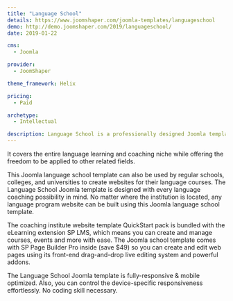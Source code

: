 ```yaml
---
title: "Language School"
details: https://www.joomshaper.com/joomla-templates/languageschool
demo: http://demo.joomshaper.com/2019/languageschool/
date: 2019-01-22

cms: 
  - Joomla

provider:
  - JoomShaper

theme_framework: Helix

pricing:
  - Paid

archetype:
  - Intellectual

description: Language School is a professionally designed Joomla template for language schools, clubs, coachings, and other relevant institutions.
---
```


It covers the entire language learning and coaching niche while offering the freedom to be applied to other related fields.

This Joomla language school template can also be used by regular schools, colleges, and universities to create websites for their language courses. The Language School Joomla template is designed with every language coaching possibility in mind. No matter where the institution is located, any language program website can be built using this Joomla language school template.

The coaching institute website template QuickStart pack is bundled with the eLearning extension SP LMS, which means you can create and manage courses, events and more with ease. The Joomla school template comes with SP Page Builder Pro inside (save $49) so you can create and edit web pages using its front-end drag-and-drop live editing system and powerful addons.

The Language School Joomla template is fully-responsive & mobile optimized. Also, you can control the device-specific responsiveness effortlessly. No coding skill necessary.
